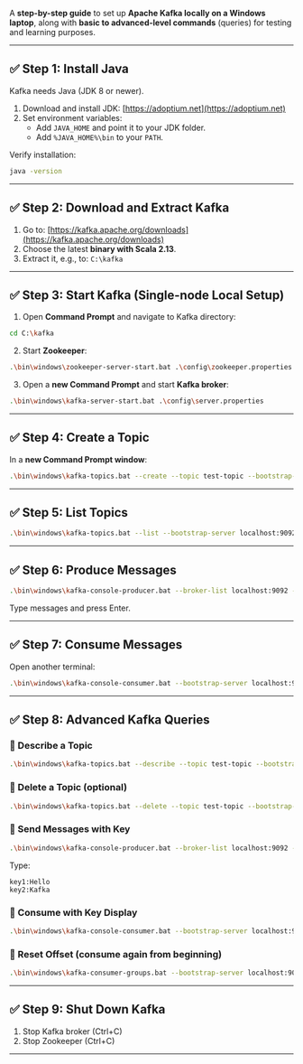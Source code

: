 A **step-by-step guide** to set up **Apache Kafka locally on a Windows laptop**, along with **basic to advanced-level commands** (queries) for testing and learning purposes.

---

## ✅ Step 1: Install Java

Kafka needs Java (JDK 8 or newer).

1. Download and install JDK: [https://adoptium.net](https://adoptium.net)
2. Set environment variables:
   - Add `JAVA_HOME` and point it to your JDK folder.
   - Add `%JAVA_HOME%\bin` to your `PATH`.

Verify installation:

```sh
java -version
```

---

## ✅ Step 2: Download and Extract Kafka

1. Go to: [https://kafka.apache.org/downloads](https://kafka.apache.org/downloads)
2. Choose the latest **binary with Scala 2.13**.
3. Extract it, e.g., to: `C:\kafka`

---

## ✅ Step 3: Start Kafka (Single-node Local Setup)

1. Open **Command Prompt** and navigate to Kafka directory:

```sh
cd C:\kafka
```

2. Start **Zookeeper**:

```sh
.\bin\windows\zookeeper-server-start.bat .\config\zookeeper.properties
```

3. Open a **new Command Prompt** and start **Kafka broker**:

```sh
.\bin\windows\kafka-server-start.bat .\config\server.properties
```

---

## ✅ Step 4: Create a Topic

In a **new Command Prompt window**:

```sh
.\bin\windows\kafka-topics.bat --create --topic test-topic --bootstrap-server localhost:9092 --partitions 1 --replication-factor 1
```

---

## ✅ Step 5: List Topics

```sh
.\bin\windows\kafka-topics.bat --list --bootstrap-server localhost:9092
```

---

## ✅ Step 6: Produce Messages

```sh
.\bin\windows\kafka-console-producer.bat --broker-list localhost:9092 --topic test-topic
```

Type messages and press Enter.

---

## ✅ Step 7: Consume Messages

Open another terminal:

```sh
.\bin\windows\kafka-console-consumer.bat --bootstrap-server localhost:9092 --topic test-topic --from-beginning
```

---

## ✅ Step 8: Advanced Kafka Queries

### 🔸 Describe a Topic

```sh
.\bin\windows\kafka-topics.bat --describe --topic test-topic --bootstrap-server localhost:9092
```

### 🔸 Delete a Topic (optional)

```sh
.\bin\windows\kafka-topics.bat --delete --topic test-topic --bootstrap-server localhost:9092
```

### 🔸 Send Messages with Key

```sh
.\bin\windows\kafka-console-producer.bat --broker-list localhost:9092 --topic test-topic --property "parse.key=true" --property "key.separator=:"
```

Type:
```
key1:Hello
key2:Kafka
```

### 🔸 Consume with Key Display

```sh
.\bin\windows\kafka-console-consumer.bat --bootstrap-server localhost:9092 --topic test-topic --from-beginning --property print.key=true --property key.separator=:
```

### 🔸 Reset Offset (consume again from beginning)

```sh
.\bin\windows\kafka-consumer-groups.bat --bootstrap-server localhost:9092 --group test-group --topic test-topic --reset-offsets --to-earliest --execute
```

---

## ✅ Step 9: Shut Down Kafka

1. Stop Kafka broker (Ctrl+C)
2. Stop Zookeeper (Ctrl+C)


---
